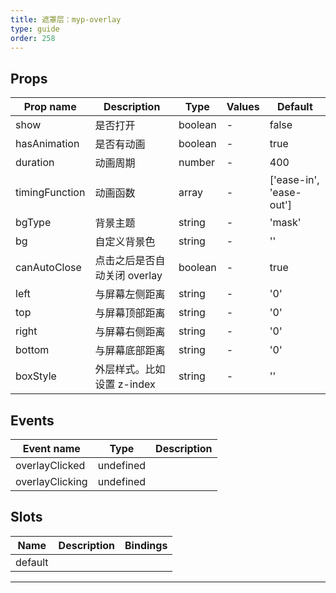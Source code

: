 ```yaml
---
title: 遮罩层：myp-overlay
type: guide
order: 258
---
```


## Props

| Prop name      | Description                  | Type    | Values | Default                 |
| -------------- | ---------------------------- | ------- | ------ | ----------------------- |
| show           | 是否打开                     | boolean | -      | false                   |
| hasAnimation   | 是否有动画                   | boolean | -      | true                    |
| duration       | 动画周期                     | number  | -      | 400                     |
| timingFunction | 动画函数                     | array   | -      | ['ease-in', 'ease-out'] |
| bgType         | 背景主题                     | string  | -      | 'mask'                  |
| bg             | 自定义背景色                 | string  | -      | ''                      |
| canAutoClose   | 点击之后是否自动关闭 overlay | boolean | -      | true                    |
| left           | 与屏幕左侧距离               | string  | -      | '0'                     |
| top            | 与屏幕顶部距离               | string  | -      | '0'                     |
| right          | 与屏幕右侧距离               | string  | -      | '0'                     |
| bottom         | 与屏幕底部距离               | string  | -      | '0'                     |
| boxStyle       | 外层样式。比如设置 z-index   | string  | -      | ''                      |

## Events

| Event name      | Type      | Description |
| --------------- | --------- | ----------- |
| overlayClicked  | undefined |
| overlayClicking | undefined |

## Slots

| Name    | Description | Bindings |
| ------- | ----------- | -------- |
| default |             |          |

---
